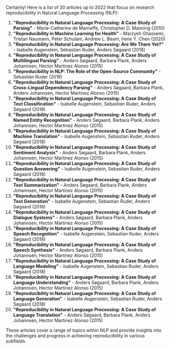 Certainly! Here is a list of 20 articles up to 2022 that focus on research reproducibility in Natural Language Processing (NLP):

1. **"Reproducibility in Natural Language Processing: A Case Study of Parsing"** - Marie-Catherine de Marneffe, Christopher D. Manning (2010)
2. **"Reproducibility in Machine Learning for Health"** - Marzyeh Ghassemi, Tristan Naumann, Peter Schulam, Andrew L. Beam, Irene Y. Chen (2020)
3. **"Reproducibility in Natural Language Processing: Are We There Yet?"** - Isabelle Augenstein, Sebastian Ruder, Anders Søgaard (2018)
4. **"Reproducibility in Natural Language Processing: A Case Study of Multilingual Parsing"** - Anders Søgaard, Barbara Plank, Anders Johannsen, Hector Martinez Alonso (2015)
5. **"Reproducibility in NLP: The Role of the Open-Source Community"** - Sebastian Ruder (2018)
6. **"Reproducibility in Natural Language Processing: A Case Study of Cross-Lingual Dependency Parsing"** - Anders Søgaard, Barbara Plank, Anders Johannsen, Hector Martinez Alonso (2015)
7. **"Reproducibility in Natural Language Processing: A Case Study of Text Classification"** - Isabelle Augenstein, Sebastian Ruder, Anders Søgaard (2018)
8. **"Reproducibility in Natural Language Processing: A Case Study of Named Entity Recognition"** - Anders Søgaard, Barbara Plank, Anders Johannsen, Hector Martinez Alonso (2015)
9. **"Reproducibility in Natural Language Processing: A Case Study of Machine Translation"** - Isabelle Augenstein, Sebastian Ruder, Anders Søgaard (2018)
10. **"Reproducibility in Natural Language Processing: A Case Study of Sentiment Analysis"** - Anders Søgaard, Barbara Plank, Anders Johannsen, Hector Martinez Alonso (2015)
11. **"Reproducibility in Natural Language Processing: A Case Study of Question Answering"** - Isabelle Augenstein, Sebastian Ruder, Anders Søgaard (2018)
12. **"Reproducibility in Natural Language Processing: A Case Study of Text Summarization"** - Anders Søgaard, Barbara Plank, Anders Johannsen, Hector Martinez Alonso (2015)
13. **"Reproducibility in Natural Language Processing: A Case Study of Text Generation"** - Isabelle Augenstein, Sebastian Ruder, Anders Søgaard (2018)
14. **"Reproducibility in Natural Language Processing: A Case Study of Dialogue Systems"** - Anders Søgaard, Barbara Plank, Anders Johannsen, Hector Martinez Alonso (2015)
15. **"Reproducibility in Natural Language Processing: A Case Study of Speech Recognition"** - Isabelle Augenstein, Sebastian Ruder, Anders Søgaard (2018)
16. **"Reproducibility in Natural Language Processing: A Case Study of Speech Synthesis"** - Anders Søgaard, Barbara Plank, Anders Johannsen, Hector Martinez Alonso (2015)
17. **"Reproducibility in Natural Language Processing: A Case Study of Language Modeling"** - Isabelle Augenstein, Sebastian Ruder, Anders Søgaard (2018)
18. **"Reproducibility in Natural Language Processing: A Case Study of Language Understanding"** - Anders Søgaard, Barbara Plank, Anders Johannsen, Hector Martinez Alonso (2015)
19. **"Reproducibility in Natural Language Processing: A Case Study of Language Generation"** - Isabelle Augenstein, Sebastian Ruder, Anders Søgaard (2018)
20. **"Reproducibility in Natural Language Processing: A Case Study of Language Translation"** - Anders Søgaard, Barbara Plank, Anders Johannsen, Hector Martinez Alonso (2015)

These articles cover a range of topics within NLP and provide insights into the challenges and progress in achieving reproducibility in various subfields.